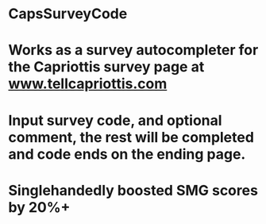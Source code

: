 # CapsSurveyCode

# Works as a survey autocompleter for the Capriottis survey page at www.tellcapriottis.com

# Input survey code, and optional comment, the rest will be completed and code ends on the ending page.

# Singlehandedly boosted SMG scores by 20%+

